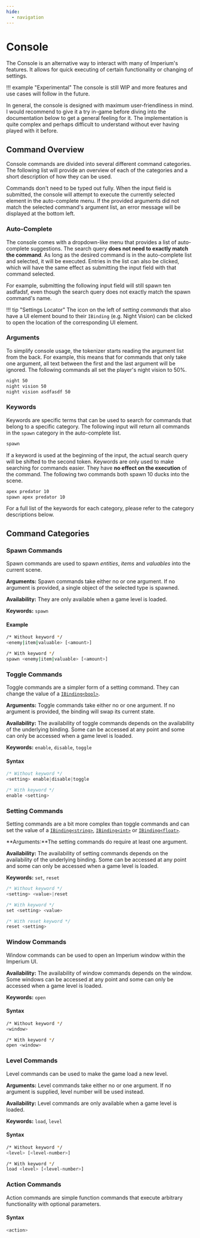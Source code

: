 ```yaml
---
hide:
  - navigation
---
```


# Console

The Console is an alternative way to interact with many of Imperium's features. It allows for quick executing of certain functionality or changing of settings.

!!! example "Experimental"
    The console is still WIP and more features and use cases will follow in the future.

In general, the console is designed with maximum user-friendliness in mind. I would recommend to give it a try in-game before diving into the documentation below to get a general feeling for it. The implementation is quite complex and perhaps difficult to understand without ever having played with it before.

## Command Overview

Console commands are divided into several different command categories. The following list will provide an overview of each of the categories and a short description of how they can be used.

Commands don't need to be typed out fully. When the input field is submitted, the console will attempt to execute the currently selected element in the auto-complete menu. If the provided arguments did not match the selected command's argument list, an error message will be displayed at the bottom left.

### Auto-Complete

The console comes with a dropdown-like menu that provides a list of auto-complete suggestions. The search query **does not need to exactly match the command**. As long as the desired command is in the auto-complete list and selected, it will be executed. Entries in the list can also be clicked, which will have the same effect as submitting the input field with that command selected.

For example, submitting the following input field will still spawn ten asdfadsf, even though the search query does not exactly match the spawn command's name.

!!! tip "Settings Locator"
    The icon on the left of *setting commands* that also have a UI element bound to their `IBinding` (e.g. Night Vision) can be clicked to open the location of the corresponding UI element.

### Arguments
To simplify console usage, the tokenizer starts reading the argument list from the back. For example, this means that for commands that only take one argument, all text between the first and the last argument will be ignored. The following commands all set the player's night vision to 50%.

```bash
night 50
night vision 50
night vision asdfasdf 50
```

### Keywords
Keywords are specific terms that can be used to search for commands that belong to a specific category. The following input will return all commands in the `spawn` category in the auto-complete list. 

```bash
spawn
```

If a keyword is used at the beginning of the input, the actual search query will be shifted to the second token. Keywords are only used to make searching for commands easier. They have **no effect on the execution** of the command. The following two commands both spawn 10 ducks into the scene.

```bash
apex predator 10
spawn apex predator 10
```

For a full list of the keywords for each category, please refer to the category descriptions below.


## Command Categories

### Spawn Commands

Spawn commands are used to spawn *entities*, *items* and *valuables* into the current scene.

**Arguments:** Spawn commands take either no or one argument. If no argument is provided, a single object of the selected type is spawned.

**Availability:** They are only available when a game level is loaded.

**Keywords:** `spawn`

#### Example

```bash
/* Without keyword */
<enemy|item|valuable> [<amount>]

/* With keyword */
spawn <enemy|item|valuable> [<amount>]
```

### Toggle Commands

Toggle commands are a simpler form of a setting command. They can change the value of a [`IBinding<bool>`](http://localhost:8000/imperium-repo/api/index.html#the-imperium-binding).

**Arguments:** Toggle commands take either no or one argument. If no argument is provided, the binding will swap its current state.

**Availability:** The availability of toggle commands depends on the availability of the underlying binding. Some can be accessed at any point and some can only be accessed when a game level is loaded.

**Keywords:** `enable`, `disable`, `toggle`

#### Syntax

```java
/* Without keyword */
<setting> enable|disable|toggle

/* With keyword */
enable <setting>
```

### Setting Commands

Setting commands are a bit more complex than toggle commands and can set the value of a [`IBinding<string>`](http://localhost:8000/imperium-repo/api/index.html#the-imperium-binding), [`IBinding<int>`](http://localhost:8000/imperium-repo/api/index.html#the-imperium-binding) or [`IBinding<float>`](http://localhost:8000/imperium-repo/api/index.html#the-imperium-binding).

**Arguments:**The setting commands do require at least one argument.

**Availability:** The availability of setting commands depends on the availability of the underlying binding. Some can be accessed at any point and some can only be accessed when a game level is loaded.

**Keywords:** `set`, `reset`

```java
/* Without keyword */
<setting> <value>|reset

/* With keyword */
set <setting> <value>

/* With reset keyword */
reset <setting>
```

### Window Commands

Window commands can be used to open an Imperium window within the Imperium UI.

**Availability:** The availability of window commands depends on the window. Some windows can be accessed at any point and some can only be accessed when a game level is loaded.

**Keywords:** `open`

#### Syntax

```bash
/* Without keyword */
<window>

/* With keyword */
open <window>
```

### Level Commands

Level commands can be used to make the game load a new level.

**Arguments:** Level commands take either no or one argument. If no argument is supplied, level number will be used instead.

**Availability:** Level commands are only available when a game level is loaded.

**Keywords:** `load`, `level`

#### Syntax

```bash
/* Without keyword */
<level> [<level-number>]

/* With keyword */
load <level> [<level-number>]
```

### Action Commands

Action commands are simple function commands that execute arbitrary functionality with optional parameters.

#### Syntax

```bash
<action>
```